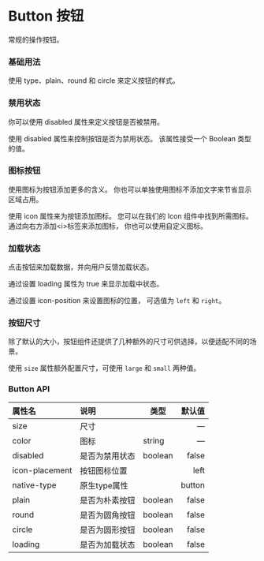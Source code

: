 # Button 按钮

常规的操作按钮。

### 基础用法

使用 type、plain、round 和 circle 来定义按钮的样式。
<demo vue="Button/Basic.vue"/>

### 禁用状态

你可以使用 disabled 属性来定义按钮是否被禁用。

使用 disabled 属性来控制按钮是否为禁用状态。 该属性接受一个 Boolean 类型的值。
<demo vue="Button/Disabled.vue"/>

### 图标按钮

使用图标为按钮添加更多的含义。 你也可以单独使用图标不添加文字来节省显示区域占用。

使用 icon 属性来为按钮添加图标。 您可以在我们的 Icon 组件中找到所需图标。 通过向右方添加\<i\>标签来添加图标， 你也可以使用自定义图标。
<demo vue="Button/Icon.vue"/>

### 加载状态

点击按钮来加载数据，并向用户反馈加载状态。

通过设置 loading 属性为 true 来显示加载中状态。

通过设置 icon-position 来设置图标的位置， 可选值为 `left` 和 `right`。
<demo vue="Button/Loading.vue"/>

### 按钮尺寸

除了默认的大小，按钮组件还提供了几种额外的尺寸可供选择，以便适配不同的场景。

使用 `size` 属性额外配置尺寸，可使用 `large` 和 `small` 两种值。
<demo vue="Button/Size.vue"/>

### Button API

| 属性名            | 说明       | 类型                                                                  |     默认值 |
|:---------------|:---------|---------------------------------------------------------------------|--------:|
| size           | 尺寸       | <lm-popper text="enum" popper="`'large' \| 'medium' \| 'small'`"/>  |       — |
| color          | 图标       | string                                                              |       — |
| disabled       | 是否为禁用状态  | boolean                                                             |   false |
| icon-placement | 按钮图标位置   | <lm-popper text="enum" popper="`'left' \| 'right'`"/>               |    left |
| native-type    | 原生type属性 | <lm-popper text="enum" popper="`'button' \| 'submit' \| 'reset'`"/> |  button |
| plain          | 是否为朴素按钮  | boolean                                                             |   false |
| round          | 是否为圆角按钮  | boolean                                                             |   false |
| circle         | 是否为圆形按钮  | boolean                                                             |   false |
| loading        | 是否为加载状态  | boolean                                                             |   false |
